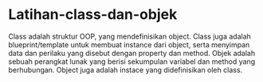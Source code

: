 # Latihan-class-dan-objek
Class adalah struktur OOP, yang mendefinisikan object. Class juga adalah blueprint/template untuk membuat instance dari object, serta menyimpan data dan perilaku yang disebut dengan property dan method.  Objek adalah sebuah perangkat lunak yang berisi sekumpulan variabel dan method yang berhubungan. Object juga adalah instace yang didefinisikan oleh class.
